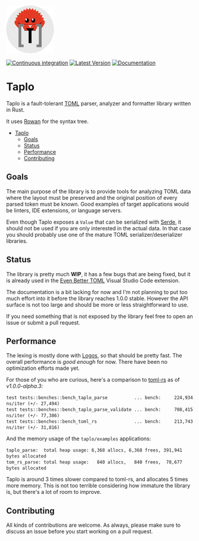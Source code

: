 <div style="text-align:left"><img src="taplo-icon.png" width="128"></div>

[![Continuous integration](https://github.com/tamasfe/taplo/workflows/Continuous%20integration/badge.svg)](https://github.com/tamasfe/taplo/actions?query=workflow%3A%22Continuous+integration%22)
[![Latest Version](https://img.shields.io/crates/v/taplo.svg)](https://crates.io/crates/taplo)
[![Documentation](https://docs.rs/taplo/badge.svg)](https://docs.rs/taplo)

# Taplo

Taplo is a fault-tolerant [TOML](https://github.com/toml-lang/toml) parser, analyzer and formatter library written in Rust.

It uses [Rowan](https://github.com/rust-analyzer/rowan) for the syntax tree.

- [Taplo](#taplo)
  - [Goals](#goals)
  - [Status](#status)
  - [Performance](#performance)
  - [Contributing](#contributing)

## Goals

The main purpose of the library is to provide tools for analyzing TOML data where the layout must be preserved and the original position of every parsed token must be known. Good examples of target applications would be linters, IDE extensions, or language servers.

Even though Taplo exposes a `Value` that can be serialized with [Serde](https://github.com/serde-rs/serde), it should not be used if you are only interested in the actual data. In that case you should probably use one of the mature TOML serializer/deserializer libraries.

## Status

The library is pretty much **WIP**, it has a few bugs that are being fixed, but it is already used in the [Even Better TOML](https://marketplace.visualstudio.com/items?itemName=tamasfe.even-better-toml) Visual Studio Code extension.

The documentation is a bit lacking for now and I'm not planning to put too much effort into it before the library reaches 1.0.0 stable. However the API surface is not too large and should be more or less straightforward to use.

If you need something that is not exposed by the library feel free to open an issue or submit a pull request.

## Performance

The lexing is mostly done with [Logos](https://github.com/maciejhirsz/logos), so that should be pretty fast. The overall performance is _good enough_ for now. There have been no optimization efforts made yet.

For those of you who are curious, here's a comparison to [toml-rs](https://github.com/alexcrichton/toml-rs) as of *v1.0.0-alpha.3*:

```
test tests::benches::bench_taplo_parse          ... bench:     224,934 ns/iter (+/- 27,494)
test tests::benches::bench_taplo_parse_validate ... bench:     708,415 ns/iter (+/- 77,386)
test tests::benches::bench_toml_rs              ... bench:     213,743 ns/iter (+/- 31,816)
```

And the memory usage of the `taplo/examples` applications:

```
taplo_parse:  total heap usage: 6,368 allocs, 6,368 frees, 391,941 bytes allocated
tom_rs_parse: total heap usage:   840 allocs,   840 frees,  78,677 bytes allocated
```

Taplo is around 3 times slower compared to toml-rs, and allocates 5 times more memory.
This is not too terrible considering how immature the library is, but there's a lot of room to improve.

## Contributing

All kinds of contributions are welcome. As always, please make sure to discuss an issue before you start working on a pull request.